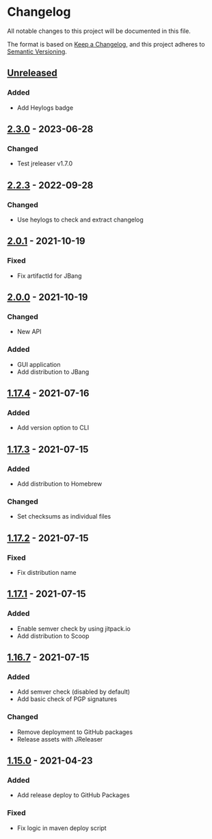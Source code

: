 # Changelog
All notable changes to this project will be documented in this file.

The format is based on [Keep a Changelog](https://keepachangelog.com/en/1.0.0/),
and this project adheres to [Semantic Versioning](https://semver.org/spec/v2.0.0.html).

## [Unreleased]

### Added

- Add Heylogs badge

## [2.3.0] - 2023-06-28

### Changed

- Test jreleaser v1.7.0

## [2.2.3] - 2022-09-28

### Changed
- Use heylogs to check and extract changelog

## [2.0.1] - 2021-10-19

### Fixed
- Fix artifactId for JBang

## [2.0.0] - 2021-10-19

### Changed
- New API

### Added
- GUI application
- Add distribution to JBang

## [1.17.4] - 2021-07-16

### Added
- Add version option to CLI

## [1.17.3] - 2021-07-15

### Added
- Add distribution to Homebrew

### Changed
- Set checksums as individual files

## [1.17.2] - 2021-07-15

### Fixed
- Fix distribution name

## [1.17.1] - 2021-07-15

### Added
- Enable semver check by using jitpack.io
- Add distribution to Scoop

## [1.16.7] - 2021-07-15

### Added
- Add semver check (disabled by default)
- Add basic check of PGP signatures

### Changed
- Remove deployment to GitHub packages
- Release assets with JReleaser

## [1.15.0] - 2021-04-23

### Added
- Add release deploy to GitHub Packages

### Fixed
- Fix logic in maven deploy script

[Unreleased]: https://github.com/nbbrd/sandbox/compare/v2.3.0...HEAD
[2.3.0]: https://github.com/nbbrd/sandbox/compare/v2.2.3...v2.3.0
[2.2.3]: https://github.com/nbbrd/sandbox/compare/v2.0.1...v2.2.3
[2.0.1]: https://github.com/nbbrd/sandbox/compare/v2.0.0...v2.0.1
[2.0.0]: https://github.com/nbbrd/sandbox/compare/v1.17.4...v2.0.0
[1.17.4]: https://github.com/nbbrd/sandbox/compare/v1.17.3...v1.17.4
[1.17.3]: https://github.com/nbbrd/sandbox/compare/v1.17.2...v1.17.3
[1.17.2]: https://github.com/nbbrd/sandbox/compare/v1.17.1...v1.17.2
[1.17.1]: https://github.com/nbbrd/sandbox/compare/v1.16.7...v1.17.1
[1.16.7]: https://github.com/nbbrd/sandbox/compare/v1.15.0...v1.16.7
[1.15.0]: https://github.com/nbbrd/sandbox/releases/tag/v1.15.0
